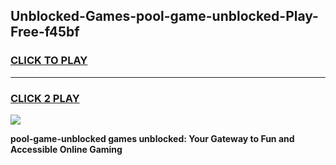 
## Unblocked-Games-pool-game-unblocked-Play-Free-f45bf
<h3>
<a href="https://premium76.site?title=pool-game-unblocked&ref=21A">CLICK TO PLAY</a></h3>
<hr>

<h3>
<a href="https://premium76.site?title=pool-game-unblocked&ref=21A">CLICK 2 PLAY</a>
  
</h3>

<a href="https://premium76.site?title=pool-game-unblocked&ref=21A"><img src="https://clearcache.store/games.png"></a>


**pool-game-unblocked games unblocked: Your Gateway to Fun and Accessible Online Gaming**
